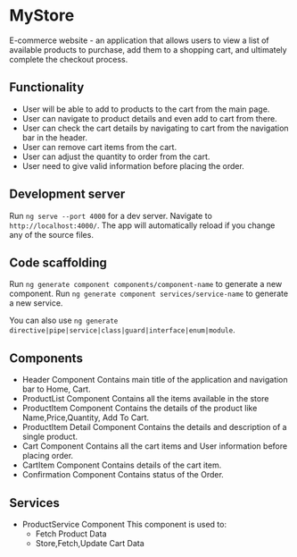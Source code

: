 # MyStore

E-commerce website - an application that allows users to view a list of available products to purchase, add them to a shopping cart, and ultimately complete the checkout process.

## Functionality
- User will be able to add to products to the cart from the main page.
- User can navigate to product details and even add to cart from there.
- User can check the cart details by navigating to cart from the navigation bar in the header.
- User can remove cart items from the cart.
- User can adjust the quantity to order from the cart.
- User need to give valid information before placing the order.

## Development server

Run `ng serve --port 4000` for a dev server. Navigate to `http://localhost:4000/`. The app will automatically reload if you change any of the source files.

## Code scaffolding

Run `ng generate component components/component-name` to generate a new component.
Run `ng generate component services/service-name` to generate a new service.

You can also use `ng generate directive|pipe|service|class|guard|interface|enum|module`.

## Components

- Header Component
    Contains main title of the application and navigation bar to Home, Cart.
- ProductList Component
    Contains all the items available in the store
- ProductItem Component
    Contains the details of the product like Name,Price,Quantity, Add To Cart.
- ProductItem Detail Component
    Contains the details and description of a single product.
- Cart Component
    Contains all the cart items and User information before placing order.
- CartItem Component
    Contains details of the cart item.
- Confirmation Component
    Contains status of the Order.

## Services

- ProductService Component
    This component is used to:
    - Fetch Product Data
    - Store,Fetch,Update Cart Data
